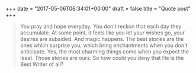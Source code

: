 +++
date = "2017-05-06T06:34:01+00:00"
draft = false
title = "Quote post"
+++


> You pray and hope everyday. You don't reckon that each day they accumulate. At some point, it feels like you let your wishes go, your desires are subsided. And magic happens. The best stories are the ones which surprise you, which bring enchantments when you don't anticipate. Yes, the most charming things come when you expect the least. Those stories are ours. So how could you deny that He is the Best Writer of all?